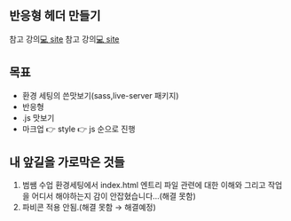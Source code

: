 ## 반응형 헤더 만들기
참고 강의[💻 site](https://youtu.be/X91jsJyZofw?si=A3cAyolVsX74OMmc)
참고 강의[💻 site](https://youtu.be/1FhfdnrRbJc?si=IHVEomAzH3q1TOrq)

## 목표

- 환경 세팅의 쓴맛보기(sass,live-server 패키지)
- 반응형
- .js 맛보기
- 마크업 👉 style 👉 js 순으로 진행

## 내 앞길을 가로막은 것들

1. 범쌤 수업 환경세팅에서 index.html 엔트리 파일 관련에 대한 이해와 그리고 작업을 어디서 해야하는지 감이 안잡혔습니다…(해결 못함)
2. 파비콘 적용 안됨.(해결 못함 → 해결예정)